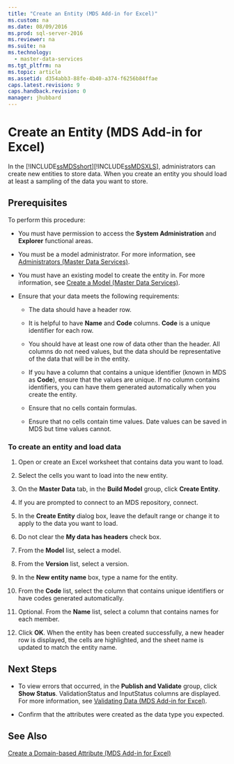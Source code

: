 ```yaml
---
title: "Create an Entity (MDS Add-in for Excel)"
ms.custom: na
ms.date: 08/09/2016
ms.prod: sql-server-2016
ms.reviewer: na
ms.suite: na
ms.technology: 
  - master-data-services
ms.tgt_pltfrm: na
ms.topic: article
ms.assetid: d354abb3-88fe-4b40-a374-f6256b84ffae
caps.latest.revision: 9
caps.handback.revision: 0
manager: jhubbard
---
```

# Create an Entity (MDS Add-in for Excel)
In the [!INCLUDE[ssMDSshort](../../Topics/TopicNameContainA/tokens/ssMDSshort_md.md)][!INCLUDE[ssMDSXLS](../../Topics/TopicNameContainA/tokens/ssMDSXLS_md.md)], administrators can create new entities to store data. When you create an entity you should load at least a sampling of the data you want to store.  
  
## Prerequisites  
 To perform this procedure:  
  
-   You must have permission to access the **System Administration** and **Explorer** functional areas.  
  
-   You must be a model administrator. For more information, see [Administrators (Master Data Services)](../../Topics/TopicNameNotContainA/Administrators--Master-Data-Services-.md).  
  
-   You must have an existing model to create the entity in. For more information, see [Create a Model (Master Data Services)](../../Topics/TopicNameContainA/Create-a-Model--Master-Data-Services-.md).  
  
-   Ensure that your data meets the following requirements:  
  
    -   The data should have a header row.  
  
    -   It is helpful to have **Name** and **Code** columns. **Code** is a unique identifier for each row.  
  
    -   You should have at least one row of data other than the header. All columns do not need values, but the data should be representative of the data that will be in the entity.  
  
    -   If you have a column that contains a unique identifier (known in MDS as **Code**), ensure that the values are unique. If no column contains identifiers, you can have them generated automatically when you create the entity.  
  
    -   Ensure that no cells contain formulas.  
  
    -   Ensure that no cells contain time values. Date values can be saved in MDS but time values cannot.  
  
### To create an entity and load data  
  
1.  Open or create an Excel worksheet that contains data you want to load.  
  
2.  Select the cells you want to load into the new entity.  
  
3.  On the **Master Data** tab, in the **Build Model** group, click **Create Entity**.  
  
4.  If you are prompted to connect to an MDS repository, connect.  
  
5.  In the **Create Entity** dialog box, leave the default range or change it to apply to the data you want to load.  
  
6.  Do not clear the **My data has headers** check box.  
  
7.  From the **Model** list, select a model.  
  
8.  From the **Version** list, select a version.  
  
9. In the **New entity name** box, type a name for the entity.  
  
10. From the **Code** list, select the column that contains unique identifiers or have codes generated automatically.  
  
11. Optional. From the **Name** list, select a column that contains names for each member.  
  
12. Click **OK**. When the entity has been created successfully, a new header row is displayed, the cells are highlighted, and the sheet name is updated to match the entity name.  
  
## Next Steps  
  
-   To view errors that occurred, in the **Publish and Validate** group, click **Show Status**. ValidationStatus and InputStatus columns are displayed. For more information, see [Validating Data (MDS Add-in for Excel)](../../Topics/TopicNameNotContainA/Validating-Data--MDS-Add-in-for-Excel-.md).  
  
-   Confirm that the attributes were created as the data type you expected.  
  
## See Also  
 [Create a Domain-based Attribute (MDS Add-in for Excel)](../../Topics/TopicNameContainA/Create-a-Domain-based-Attribute--MDS-Add-in-for-Excel-.md)